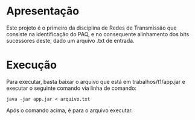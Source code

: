 # Apresentação

Este projeto é o primeiro da disciplina de Redes de Transmissão que consiste na identificação do PAQ, e no consequente alinhamento dos bits sucessores deste, dado um arquivo .txt de entrada.

# Execução

Para executar, basta baixar o arquivo que está em trabalhos/t1/app.jar e executar o seguinte comando via linha de comando:
```
java -jar app.jar < arquivo.txt
```

Após o comando acima, é para o arquivo executar.
